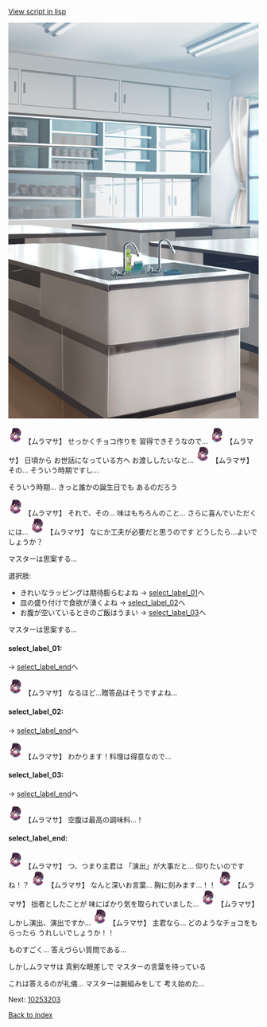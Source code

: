 [View script in lisp](../scripts/10253202.txt)

![kitchen_room_daytime.png](../images/backgrounds/kitchen_room_daytime.png)

<img src="../images/units/102531.png" alt="102531.png" height="34"/>
【ムラマサ】
せっかくチョコ作りを
習得できそうなので…

<img src="../images/units/102531.png" alt="102531.png" height="34"/>
【ムラマサ】
日頃から
お世話になっている方へ
お渡ししたいなと…

<img src="../images/units/102531.png" alt="102531.png" height="34"/>
【ムラマサ】
その…
そういう時期ですし…

そういう時期…
きっと誰かの誕生日でも
あるのだろう

<img src="../images/units/102531.png" alt="102531.png" height="34"/>
【ムラマサ】
それで、その…
味はもちろんのこと…
さらに喜んでいただくには…

<img src="../images/units/102531.png" alt="102531.png" height="34"/>
【ムラマサ】
なにか工夫が必要だと思うのです
どうしたら…よいでしょうか？

マスターは思案する…

選択肢:
- きれいなラッピングは期待膨らむよね → [select_label_01](#select_label_01)へ
- 皿の盛り付けで食欲が湧くよね → [select_label_02](#select_label_02)へ
- お腹が空いているときのご飯はうまい → [select_label_03](#select_label_03)へ

マスターは思案する…

#### select_label_01:
 → [select_label_end](#select_label_end)へ

<img src="../images/units/102531.png" alt="102531.png" height="34"/>
【ムラマサ】
なるほど…贈答品はそうですよね…

#### select_label_02:
 → [select_label_end](#select_label_end)へ

<img src="../images/units/102531.png" alt="102531.png" height="34"/>
【ムラマサ】
わかります！料理は得意なので…

#### select_label_03:
 → [select_label_end](#select_label_end)へ

<img src="../images/units/102531.png" alt="102531.png" height="34"/>
【ムラマサ】
空腹は最高の調味料…！

#### select_label_end:

<img src="../images/units/102531.png" alt="102531.png" height="34"/>
【ムラマサ】
つ、つまり主君は
「演出」が大事だと…
仰りたいのですね！？

<img src="../images/units/102531.png" alt="102531.png" height="34"/>
【ムラマサ】
なんと深いお言葉…
胸に刻みます…！！

<img src="../images/units/102531.png" alt="102531.png" height="34"/>
【ムラマサ】
拙者としたことが
味にばかり気を取られていました…

<img src="../images/units/102531.png" alt="102531.png" height="34"/>
【ムラマサ】
しかし演出、演出ですか…

<img src="../images/units/102531.png" alt="102531.png" height="34"/>
【ムラマサ】
主君なら…
どのようなチョコをもらったら
うれしいでしょうか！！

ものすごく…
答えづらい質問である…

しかしムラマサは
真剣な眼差しで
マスターの言葉を待っている

これは答えるのが礼儀…
マスターは腕組みをして
考え始めた…


Next: [10253203](10253203.md)

[Back to index](index.md)

